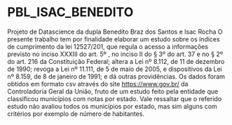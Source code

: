 # PBL_ISAC_BENEDITO
Projeto de Datascience da dupla Benedito Braz dos Santos e Isac Rocha
O presente trabalho tem por finalidade elaborar um estudo sobre os índices de cumprimento da lei 12527/201, que
regula o acesso a informações previsto no inciso XXXIII do art. 5º , no inciso II do § 3º do art. 37 e no § 2º do art. 216 da Constituição Federal; altera a Lei nº 8.112, de 11 de dezembro de 1990; revoga a Lei nº 11.111, de 5 de maio de 2005, e dispositivos da Lei nº 8.159, de 8 de janeiro de 1991; e dá outras providências.
Os dados foram obtidos em formato csv através do site https://www.gov.br/ da Controladoria Geral da União, fruto de um estudo feito pela entidade que classificou municípios com notas por estado. Vale ressaltar que o referido estudo não avaliou todos os municípios por estado, mas sim alguns com critérios por exemplo de número de habitantes.
